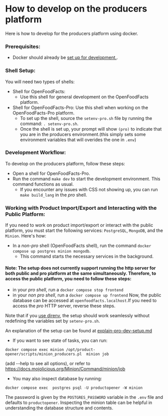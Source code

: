 # How to develop on the producers platform

Here is how to develop for the producers platform using docker.

### Prerequisites:

- Docker should already be [set up for development.](how-to-quick-start-guide.md).

### Shell Setup:
You will need two types of shells:
- Shell for OpenFoodFacts:
  - Use this shell for general development on the OpenFoodFacts platform.
- Shell for OpenFoodFacts-Pro: Use this shell when working on the OpenFoodFacts-Pro platform.
  - To set up the shell, source the `setenv-pro.sh` file by running the command: `. setenv-pro.sh`.
  - Once the shell is set up, your prompt will show `(pro)` to indicate that you are in the producers environment.(this simply sets some environment variables that will overides the one in `.env`)

### Development Workflow:
To develop on the producers platform, follow these steps:

- Open a shell for OpenFoodFacts-Pro.
- Run the command `make dev` to start the development environment. This command functions as usual.
  - If you encounter any issues with CSS not showing up, you can run `make build_lang` in the *pro* shell.

### Working with Product Import/Export and Interacting with the Public Platform:
If you need to work on product import/export or interact with the public platform, you must start the following services: `PostgreSQL`, `MongoDB`, and the `Minion`. Here's how:

- In a *non-pro* shell (OpenFoodFacts shell), run the command `docker compose up postgres minion mongodb`.
  - This command starts the necessary services in the background.

#### Note: The setup does not currently support running the http server for both public and pro platform at the same simultaneously. Therefore, to access the public platform, you need to follow these steps:

- in your *pro shell*, run a `docker compose stop frontend`
- in your *non pro shell*, run a `docker compose up frontend`
Now, the public database can be accessed at `openfoodfacts.localhost`.If you need to access the *pro* HTTP server, reverse these steps.

Note that if you [use direnv](how-to-use-direnv.md), the setup should work seamlessly without redefining the variables set by `setenv-pro.sh`.

An explanation of the setup can be found at [explain-pro-dev-setup.md](explain-pro-dev-setup.md)

- If you want to see state of tasks, you can run:

```
docker compose exec minion /opt/product-opener/scripts/minion_producers.pl  minion job
```
(add --help to see all options), or refer to https://docs.mojolicious.org/Minion/Command/minion/job

- You may also inspect database by running:
```
docker compose exec  postgres psql -U productopener -W minion
```
The password is given by the `POSTGRES_PASSWORD` variable in the `.env` file and defaults to `productopener`. 
Inspecting the minion table can be helpful in understanding the database structure and contents.
